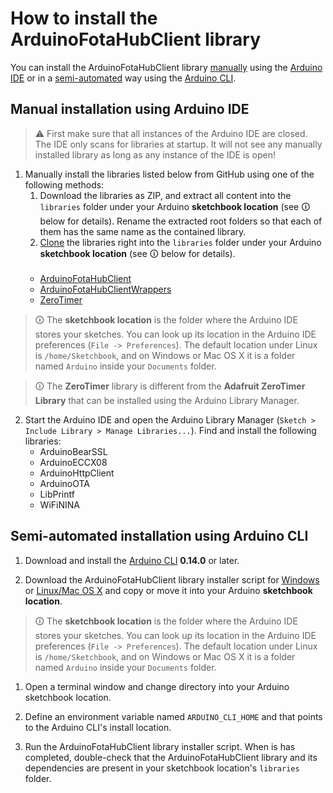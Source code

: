 # How to install the ArduinoFotaHubClient library

You can install the ArduinoFotaHubClient library [manually](#manual-installation-using-arduino-ide) using the [Arduino IDE](https://www.arduino.cc/en/software) or in a [semi-automated](#semi-automated-installation-using-arduino-cli) way using the [Arduino CLI](https://github.com/arduino/arduino-cli).

## Manual installation using Arduino IDE

> &#x26A0; First make sure that all instances of the Arduino IDE are closed. The IDE only scans for libraries at startup. It will not see any manually installed library as long as any instance of the IDE is open!
   
1. Manually install the libraries listed below from GitHub using one of the following methods:
   1. Download the libraries as ZIP, and extract all content into the `libraries` folder under your Arduino **sketchbook location** (see &#x1F6C8; below for details). Rename the extracted root folders so that each of them has the same name as the contained library. 
   2. [Clone](https://github.com/git-guides/git-clone) the libraries right into the `libraries` folder under your Arduino **sketchbook location** (see &#x1F6C8; below for details).
   <br/><br/>  
    * [ArduinoFotaHubClient](https://github.com/fotahub/ArduinoFotaHubClient)
    * [ArduinoFotaHubClientWrappers](https://github.com/fotahub/ArduinoFotaHubClientWrappers)
    * [ZeroTimer](https://github.com/EHbtj/ZeroTimer)

> &#x1F6C8; The **sketchbook location** is the folder where the Arduino IDE stores your sketches. You can look up its location in the Arduino IDE preferences (`File -> Preferences`). The default location under Linux is `/home/Sketchbook`, and on Windows or Mac OS X it is a folder named `Arduino` inside your `Documents` folder.

> &#x1F6C8; The **ZeroTimer** library is different from the **Adafruit ZeroTimer Library** that can be installed using the Arduino Library Manager.

 2. Start the Arduino IDE and open the Arduino Library Manager (`Sketch > Include Library > Manage Libraries...`). Find and install the following libraries:
    * ArduinoBearSSL
    * ArduinoECCX08
    * ArduinoHttpClient
    * ArduinoOTA
    * LibPrintf
    * WiFiNINA

## Semi-automated installation using Arduino CLI

1. Download and install the [Arduino CLI](https://github.com/arduino/arduino-cli/releases) **0.14.0** or later.

2. Download the ArduinoFotaHubClient library installer script for [Windows](https://raw.githubusercontent.com/fotahub/ArduinoFotaHubClient/main/extras/install-ArduinoFotaHubClient.bat) or [Linux/Mac OS X](https://raw.githubusercontent.com/fotahub/ArduinoFotaHubClient/main/extras/install-ArduinoFotaHubClient.sh) and copy or move it into your Arduino **sketchbook location**.

> &#x1F6C8; The **sketchbook location** is the folder where the Arduino IDE stores your sketches. You can look up its location in the Arduino IDE preferences (`File -> Preferences`). The default location under Linux is `/home/Sketchbook`, and on Windows or Mac OS X it is a folder named `Arduino` inside your `Documents` folder.

1. Open a terminal window and change directory into your Arduino sketchbook location.

2. Define an environment variable named `ARDUINO_CLI_HOME` and that points to the Arduino CLI's install location.

3. Run the ArduinoFotaHubClient library installer script. When is has completed, double-check that the ArduinoFotaHubClient library and its dependencies are present in your sketchbook location's `libraries` folder.